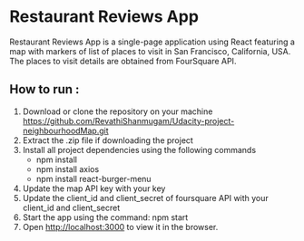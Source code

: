 # Restaurant Reviews App
Restaurant Reviews App is a single-page application using React featuring a map with markers of list of places to visit in San Francisco, California, USA. The places to visit details are obtained from FourSquare API.  

## How to run :
1. Download or clone the repository on your machine https://github.com/RevathiShanmugam/Udacity-project-neighbourhoodMap.git
2. Extract the .zip file if downloading the project
3. Install all project dependencies using the following commands
    * npm install
    * npm install axios
    * npm install react-burger-menu
4. Update the map API key with your key
5. Update the client_id and client_secret of foursquare API with your client_id and client_secret
6. Start the app using the command: npm start
7. Open [http://localhost:3000](http://localhost:3000) to view it in the browser.
